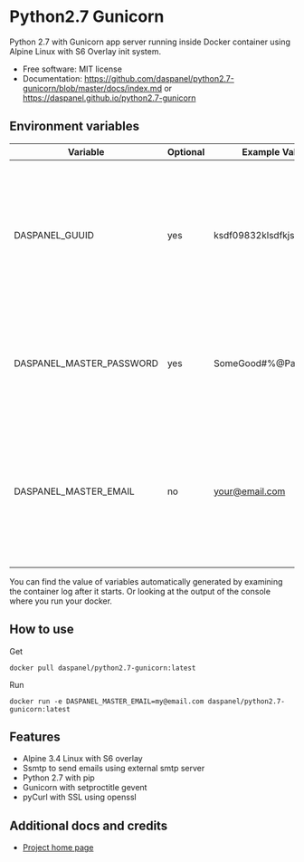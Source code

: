 
# Python2.7 Gunicorn

Python 2.7 with Gunicorn app server running inside Docker container using Alpine Linux with S6 Overlay init system.

* Free software: MIT license
* Documentation: <https://github.com/daspanel/python2.7-gunicorn/blob/master/docs/index.md> or <https://daspanel.github.io/python2.7-gunicorn>

## Environment variables
| Variable | Optional      | Example Value | Purpose
|----------|---------------|---------------|---------------|
| DASPANEL_GUUID | yes | ksdf09832klsdfkjsdlk | UUID used in Daspanel system to identify a unique instance of data. If you don't provide one Daspanel generate it using [Getuuid API](https://9jzojg54n7.execute-api.us-east-1.amazonaws.com/v1/uuid)|
| DASPANEL_MASTER_PASSWORD | yes | SomeGood#%@Passwd123 | Password to be used in the various Daspanel services. Automatically generated if you do not provide one.
| DASPANEL_MASTER_EMAIL | no | your@email.com | Email of the owner of Daspanel instance. It can be used for receiving notifications from the system. The Docker container will not run if it is not informed.

You can find the value of variables automatically generated by examining the 
container log after it starts. Or looking at the output of the console where 
you run your docker.

## How to use
Get
```shell
docker pull daspanel/python2.7-gunicorn:latest
```

Run
```shell
docker run -e DASPANEL_MASTER_EMAIL=my@email.com daspanel/python2.7-gunicorn:latest
```

## Features

* Alpine 3.4 Linux with S6 overlay
* Ssmtp to send emails using external smtp server
* Python 2.7 with pip
* Gunicorn with setproctitle gevent
* pyCurl with SSL using openssl

## Additional docs and credits

* [Project home page](https://daspanel.github.io/python2.7-gunicorn)

